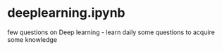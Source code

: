 # deeplearning.ipynb
few questions on Deep learning - learn daily some questions to acquire some knowledge

